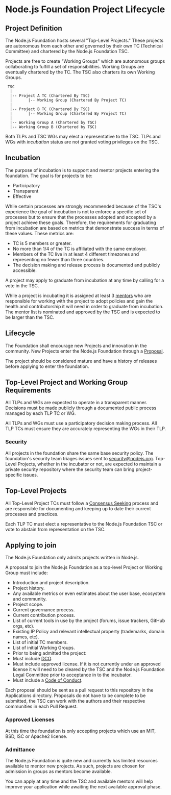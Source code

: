 # Node.js Foundation Project Lifecycle

## Project Definition

The Node.js Foundation hosts several "Top-Level Projects." These projects
are autonomous from each other and governed by their own TC (Technical
Committee) and chartered by the Node.js Foundation TSC.

Projects are free to create "Working Groups" which are autonomous groups
collaborating to fulfill a set of responsibilities. Working Groups are
eventually chartered by the TC. The TSC also charters its own Working
Groups.

```
 TSC
  |
  |-- Project A TC (Chartered By TSC)
  |       |-- Working Group (Chartered By Project TC)
  |
  |-- Project B TC (Chartered By TSC)
  |       |-- Working Group (Chartered By Project TC)
  |
  |-- Working Group A (Chartered by TSC)
  |-- Working Group B (Chartered by TSC)
```

Both TLPs and TSC WGs may elect a representative to the TSC. TLPs and WGs
with *incubation* status are not granted voting privileges on the TSC.

## Incubation

The purpose of incubation is to support and mentor projects entering the
foundation. The goal is for projects to be:

* Participatory
* Transparent
* Effective

While certain processes are strongly recommended because of the TSC's
experience the goal of incubation is not to enforce a specific set of
processes but to ensure that the processes adopted and accepted by a
project achieve these goals. Therefore, the requirements for graduating
from incubation are based on metrics that demonstrate success in terms of
these values. These metrics are:

* TC is 5 members or greater.
* No more than 1/4 of the TC is affiliated with the same employer.
* Members of the TC live in at least 4 different timezones and
representing no fewer than three countries.
* The decision making and release process is documented and publicly accessible.

A project may apply to graduate from incubation at any time by calling
for a vote in the TSC.

While a project is incubating it is assigned at least 3
[mentors](https://github.com/nodejs/TSC/blob/master/README.md#mentors)
who are responsible for working with the project to adopt policies and
gain the health and contributorship it will need in order to graduate
from incubation. The mentor list is nominated and approved by the TSC and
is expected to be larger than the TSC.

## Lifecycle

The Foundation shall encourage new Projects and innovation in the
community. New Projects enter the Node.js Foundation through a
[Proposal](#Proposal).

The project should be considered mature and have a history of releases
before applying to enter the foundation.

## Top-Level Project and Working Group Requirements

All TLPs and WGs are expected to operate in a transparent manner.
Decisions must be made publicly through a documented public process
managed by each TLP TC or WG.

All TLPs and WGs must use a participatory decision making process. All
TLP TCs must ensure they are accurately representing the WGs in their
TLP.

### Security

All projects in the foundation share the same base security policy. The
foundation's security team triages issues sent to security@nodejs.org.
Top-Level Projects, whether in the incubator or not, are expected to
maintain a private security repository where the security team can bring
project-specific issues.

## Top-Level Projects

All Top-Level Project TCs must follow a [Consensus
Seeking](https://en.wikipedia.org/wiki/Consensus-seeking_decision-making)
process and are responsible for documenting and keeping up to date their
current processes and practices.

Each TLP TC must elect a representative to the Node.js Foundation TSC or
vote to abstain from representation on the TSC.

## Applying to join

The Node.js Foundation only admits projects written in Node.js.

A proposal to join the Node.js Foundation as a top-level Project or
Working Group must include:

* Introduction and project description.
* Project history.
* Any available metrics or even estimates about the user base, ecosystem
and community.
* Project scope.
* Current governance process.
* Current contribution process.
* List of current tools in use by the project (forums, issue trackers,
  GitHub orgs, etc).
* Existing IP Policy and relevant intellectual property (trademarks,
  domain names, etc).
* List of initial TC members.
* List of initial Working Groups.
* Prior to being admitted the project:
 * Must include
 [DCO](https://github.com/nodejs/node/blob/master/CONTRIBUTING.md#developers-certificate-of-origin-10).
 * Must include approved license. If it is not currently under an
 approved license it will need to be cleared by the TSC and the Node.js
 Foundation Legal Committee prior to acceptance in to the incubator.
 * Must include a [Code of Conduct](https://github.com/nodejs/node/blob/master/CONTRIBUTING.md#code-of-conduct).

Each proposal should be sent as a pull request to this repository in the
Applications directory. Proposals do not have to be complete to be
submitted, the TSC can work with the authors and their respective
communities in each Pull Request.

### Approved Licenses

At this time the foundation is only accepting projects which use an MIT,
BSD, ISC or Apache2 license.

### Admittance

The Node.js Foundation is quite new and currently has limited resources
available to mentor new projects. As such, projects are chosen for
admission in groups as mentors become available.

You can apply at any time and the TSC and available mentors will help
improve your application while awaiting the next available approval
phase.
